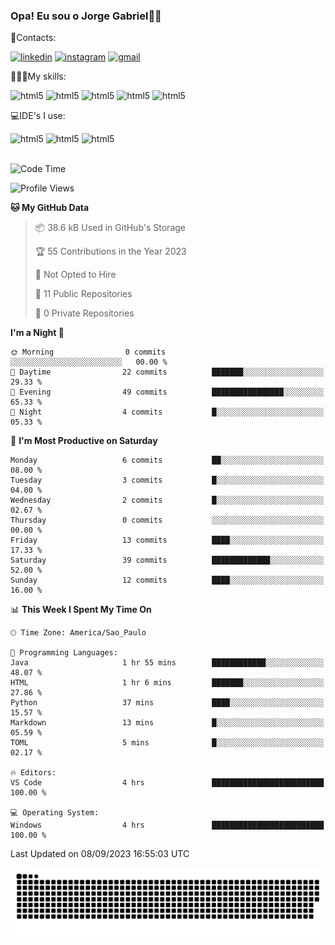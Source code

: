 
### Opa! Eu sou o Jorge Gabriel🤚🏾
📱Contacts: 

[![linkedin](https://img.shields.io/badge/LinkedIn-0077B5?style=for-the-badge&logo=linkedin&logoColor=white)](https://www.linkedin.com/in/jorge-g-717603souzag)
[![instagram](https://img.shields.io/badge/Instagram-E4405F?style=for-the-badge&logo=instagram&logoColor=white)](https://www.instagram.com/jorge__gabriel_/)
[![gmail](https://img.shields.io/badge/Gmail-D14836?style=for-the-badge&logo=gmail&logoColor=white)](https://mail.google.com/mail/u/0/?fs=1&tf=cm&source=mailto&to=gabrielgomes2003@gmail.com)

🧑🏾‍💻My skills:
<div <style>
    <img aling="center" alt="html5" src="https://img.shields.io/badge/java-%23ED8B00.svg?style=for-the-badge&logo=openjdk&logoColor=white"/>
    <img aling="center" alt="html5" src="https://img.shields.io/badge/python-3670A0?style=for-the-badge&logo=python&logoColor=ffdd54"/> 
    <img aling="center" alt="html5" src="https://img.shields.io/badge/html5-%23E34F26.svg?style=for-the-badge&logo=html5&logoColor=white"/> 
    <img aling="center" alt="html5" src="https://img.shields.io/badge/github-%23121011.svg?style=for-the-badge&logo=github&logoColor=white"/>
    <img aling="center" alt="html5" src="https://img.shields.io/badge/Figma-F24E1E?style=for-the-badge&logo=figma&logoColor=white"/><br>

💻IDE's I use:
<div <style>
     <img aling="center" alt="html5" src="https://img.shields.io/badge/pycharm-143?style=for-the-badge&logo=pycharm&logoColor=black&color=black&labelColor=green"/>  
     <img aling="center" alt="html5" src="https://img.shields.io/badge/Visual_Studio_Code-0078D4?style=for-the-badge&logo=visual%20studio%20code&logoColor=white"/> 
  <img aling="center" alt="html5" src="https://img.shields.io/badge/IntelliJIDEA-000000.svg?style=for-the-badge&logo=intellij-idea&logoColor=white"/>
</div><br>


<!--START_SECTION:waka-->
![Code Time](http://img.shields.io/badge/Code%20Time-93%20hrs%2026%20mins-blue)

![Profile Views](http://img.shields.io/badge/Profile%20Views-4-blue)

**🐱 My GitHub Data** 

> 📦 38.6 kB Used in GitHub's Storage 
 > 
> 🏆 55 Contributions in the Year 2023
 > 
> 🚫 Not Opted to Hire
 > 
> 📜 11 Public Repositories 
 > 
> 🔑 0 Private Repositories 
 > 
**I'm a Night 🦉** 

```text
🌞 Morning                0 commits           ░░░░░░░░░░░░░░░░░░░░░░░░░   00.00 % 
🌆 Daytime                22 commits          ███████░░░░░░░░░░░░░░░░░░   29.33 % 
🌃 Evening                49 commits          ████████████████░░░░░░░░░   65.33 % 
🌙 Night                  4 commits           █░░░░░░░░░░░░░░░░░░░░░░░░   05.33 % 
```
📅 **I'm Most Productive on Saturday** 

```text
Monday                   6 commits           ██░░░░░░░░░░░░░░░░░░░░░░░   08.00 % 
Tuesday                  3 commits           █░░░░░░░░░░░░░░░░░░░░░░░░   04.00 % 
Wednesday                2 commits           █░░░░░░░░░░░░░░░░░░░░░░░░   02.67 % 
Thursday                 0 commits           ░░░░░░░░░░░░░░░░░░░░░░░░░   00.00 % 
Friday                   13 commits          ████░░░░░░░░░░░░░░░░░░░░░   17.33 % 
Saturday                 39 commits          █████████████░░░░░░░░░░░░   52.00 % 
Sunday                   12 commits          ████░░░░░░░░░░░░░░░░░░░░░   16.00 % 
```


📊 **This Week I Spent My Time On** 

```text
🕑︎ Time Zone: America/Sao_Paulo

💬 Programming Languages: 
Java                     1 hr 55 mins        ████████████░░░░░░░░░░░░░   48.07 % 
HTML                     1 hr 6 mins         ███████░░░░░░░░░░░░░░░░░░   27.86 % 
Python                   37 mins             ████░░░░░░░░░░░░░░░░░░░░░   15.57 % 
Markdown                 13 mins             █░░░░░░░░░░░░░░░░░░░░░░░░   05.59 % 
TOML                     5 mins              █░░░░░░░░░░░░░░░░░░░░░░░░   02.17 % 

🔥 Editors: 
VS Code                  4 hrs               █████████████████████████   100.00 % 

💻 Operating System: 
Windows                  4 hrs               █████████████████████████   100.00 % 
```


 Last Updated on 08/09/2023 16:55:03 UTC
<!--END_SECTION:waka-->





<img alt="github-snake" src="https://github.com/J0rgeGabriel/J0rgeGabriel/blob/output/github-contribution-grid-snake-dark.svg" />
